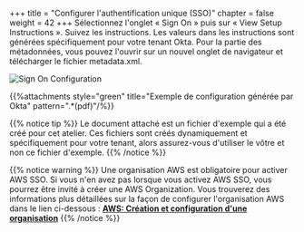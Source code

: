 +++
title = "Configurer l'authentification unique (SSO)"
chapter = false
weight = 42
+++
Sélectionnez l'onglet « Sign On » puis sur « View Setup Instructions ».
Suivez les instructions. Les valeurs dans les instructions sont générées spécifiquement pour votre tenant Okta.
Pour la partie des métadonnées, vous pouvez l'ouvrir sur un nouvel onglet de navigateur et télécharger le fichier metadata.xml.

![Sign On Configuration](/images/sign_on_configuration.jpg)

{{%attachments style="green" title="Exemple de configuration générée par Okta" pattern=".*(pdf)"/%}}

{{% notice tip %}}
Le document attaché est un fichier d'exemple qui a été créé pour cet atelier. Ces fichiers sont créés dynamiquement et spécifiquement pour votre tenant, alors assurez-vous d'utiliser le vôtre et non ce fichier d'exemple.
{{% /notice %}}

{{% notice warning %}}
Une organisation AWS est obligatoire pour activer AWS SSO. Si vous n'en avez pas lorsque vous activez AWS SSO, vous pourrez être invité à créer une AWS Organization.
Vous trouverez des informations plus détaillées sur la façon de configurer l'organisation AWS dans le lien ci-dessous :
**[AWS: Création et configuration d'une organisation](https://docs.aws.amazon.com/fr_fr/organizations/latest/userguide/orgs_tutorials_basic.html)**
{{% /notice %}}
